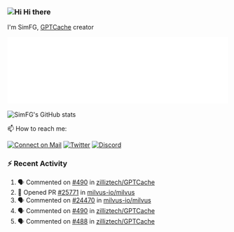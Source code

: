 ### <img src='https://qpluspicture.oss-cn-beijing.aliyuncs.com/6LjjQA/Hi.gif' alt='Hi' width="24"/> Hi there

I'm SimFG, [GPTCache](https://github.com/zilliztech/GPTCache) creator

![Metrics 👋](/metrics.plugin.followup.user.svg)

![SimFG's GitHub stats](https://github-readme-stats.vercel.app/api?username=SimFG&show_icons=true&theme=radical&count_private=true)

📫 How to reach me:

[![Connect on Mail](https://img.shields.io/badge/Ask%20me-anything-1abc9c.svg)](mailto:1142838399@qq.com)
[![Twitter](https://img.shields.io/twitter/follow/FogSim?style=social)](https://twitter.com/FogSim)
[![Discord](https://img.shields.io/discord/1092648432495251507?label=Discord&logo=discord)](https://discord.gg/Q8C6WEjSWV)

### :zap: Recent Activity

<!--START_SECTION:activity-->
1. 🗣 Commented on [#490](https://github.com/zilliztech/GPTCache/issues/490) in [zilliztech/GPTCache](https://github.com/zilliztech/GPTCache)
2. 💪 Opened PR [#25771](https://github.com/milvus-io/milvus/pull/25771) in [milvus-io/milvus](https://github.com/milvus-io/milvus)
3. 🗣 Commented on [#24470](https://github.com/milvus-io/milvus/issues/24470) in [milvus-io/milvus](https://github.com/milvus-io/milvus)
4. 🗣 Commented on [#490](https://github.com/zilliztech/GPTCache/issues/490) in [zilliztech/GPTCache](https://github.com/zilliztech/GPTCache)
5. 🗣 Commented on [#488](https://github.com/zilliztech/GPTCache/issues/488) in [zilliztech/GPTCache](https://github.com/zilliztech/GPTCache)
<!--END_SECTION:activity-->

